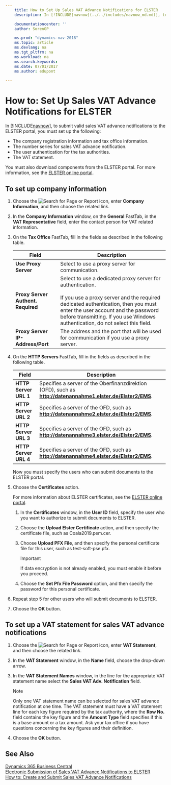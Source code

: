 ```yaml
---
    title: How to Set Up Sales VAT Advance Notifications for ELSTER
    description: In [!INCLUDE[navnow](../../includes/navnow_md.md)], to submit valid sales VAT advance notifications to the ELSTER portal, you must perform certain setup.

    documentationcenter: ''
    author: SorenGP

    ms.prod: "dynamics-nav-2018"
    ms.topic: article
    ms.devlang: na
    ms.tgt_pltfrm: na
    ms.workload: na
    ms.search.keywords:
    ms.date: 07/01/2017
    ms.author: edupont

---
```

# How to: Set Up Sales VAT Advance Notifications for ELSTER
In [!INCLUDE[navnow](../../includes/navnow_md.md)], to submit valid sales VAT advance notifications to the ELSTER portal, you must set up the following:  

- The company registration information and tax office information.  
- The number series for sales VAT advance notification.  
- The user authentication for the tax authorities.  
- The VAT statement.  

You must also download components from the ELSTER portal. For more information, see the [ELSTER online portal](https://go.microsoft.com/fwlink/?LinkId=155998).  

## To set up company information  

1. Choose the ![Search for Page or Report](../../media/ui-search/search_small.png "Search for Page or Report icon") icon, enter **Company Information**, and then choose the related link.  
2. In the **Company Information** window, on the **General** FastTab, in the **VAT Representative** field, enter the contact person for VAT related information.  
3. On the **Tax Office** FastTab, fill in the fields as described in the following table.  


   |               Field                |                                                                                                                                     Description                                                                                                                                     |
   |------------------------------------|-------------------------------------------------------------------------------------------------------------------------------------------------------------------------------------------------------------------------------------------------------------------------------------|
   |        **Use Proxy Server**        |                                                                                                                   Select to use a proxy server for communication.                                                                                                                   |
   | **Proxy Server Authent. Required** | Select to use a dedicated proxy server for authentication.<br /><br /> If you use a proxy server and the required dedicated authentication, then you must enter the user account and the password before transmitting. If you use Windows authentication, do not select this field. |
   |  **Proxy Server IP-Address/Port**  |                                                                                               The address and the port that will be used for communication if you use a proxy server.                                                                                               |


4. On the **HTTP Servers** FastTab, fill in the fields as described in the following table.  


   |         Field         |                                                  Description                                                   |
   |-----------------------|----------------------------------------------------------------------------------------------------------------|
   | **HTTP Server URL 1** | Specifies a server of the Oberfinanzdirektion (OFD), such as **<http://datenannahme1.elster.de/Elster2/EMS>**. |
   | **HTTP Server URL 2** |            Specifies a server of the OFD, such as **<http://datenannahme2.elster.de/Elster2/EMS>**.            |
   | **HTTP Server URL 3** |            Specifies a server of the OFD, such as **<http://datenannahme3.elster.de/Elster2/EMS>**.            |
   | **HTTP Server URL 4** |            Specifies a server of the OFD, such as **<http://datenannahme4.elster.de/Elster2/EMS>**.            |

   Now you must specify the users who can submit documents to the ELSTER portal.  

5. Choose the **Certificates** action.  

   For more information about ELSTER certificates, see the [ELSTER online portal](https://go.microsoft.com/fwlink/?LinkId=155998).  

   1.  In the **Certificates** window, in the **User ID** field, specify the user who you want to authorize to submit documents to ELSTER.  
   2.  Choose the **Upload Elster Certificate** action, and then specify the certificate file, such as Coala2019.pem.cer.  
   3.  Choose **Upload PFX File**, and then specify the personal certificate file for this user, such as test-soft-pse.pfx.  

       > [!IMPORTANT]  
       >  If data encryption is not already enabled, you must enable it before you proceed.

   4.  Choose the **Set Pfx File Password** option, and then specify the password for this personal certificate.  

6. Repeat step 5 for other users who will submit documents to ELSTER.  
7. Choose the **OK** button.  

## To set up a VAT statement for sales VAT advance notifications  

1.  Choose the ![Search for Page or Report](../../media/ui-search/search_small.png "Search for Page or Report icon") icon, enter **VAT Statement**, and then choose the related link.  
2.  In the **VAT Statement** window, in the **Name** field, choose the drop-down arrow.  
3.  In the **VAT Statement Names** window, in the line for the appropriate VAT statement name select the **Sales VAT Adv. Notification** field.  

    > [!NOTE]  
    >  Only one VAT statement name can be selected for sales VAT advance notification at one time. The VAT statement must have a VAT statement line for each key figure required by the tax authority, where the **Row No.** field contains the key figure and the **Amount Type** field specifies if this is a base amount or a tax amount. Ask your tax office if you have questions concerning the key figures and their definition.  

4.  Choose the **OK** button.  

## See Also
[Dynamics 365 Business Central](https://docs.microsoft.com/dynamics365/business-central/)  
[Electronic Submission of Sales VAT Advance Notifications to ELSTER](electronic-submission-of-sales-vat-advance-notifications-to-elster.md)   
 [How to: Create and Submit Sales VAT Advance Notifications](how-to-create-and-submit-sales-vat-advance-notifications.md)
